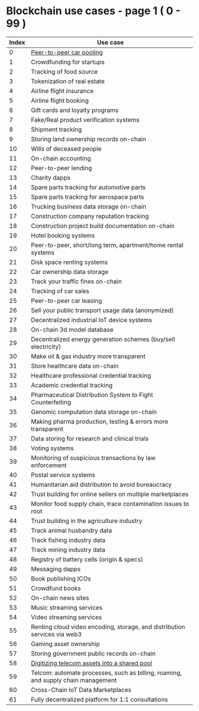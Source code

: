 # Blockchain use cases - page 1 ( 0 - 99 )

| Index | Use case |
| ----- | -------- |
| 0 | [Peer-to-peer car pooling](/use-cases/0.md) |
| 1 | Crowdfunding for startups |
| 2 | Tracking of food source |
| 3 | Tokenization of real estate |
| 4 | Airline flight insurance |
| 5 | Airline flight booking |
| 6 | Gift cards and loyalty programs |
| 7 | Fake/Real product verification systems |
| 8 | Shipment tracking |
| 9 | Storing land ownership records on-chain |
| 10 | Wills of deceased people |
| 11 | On-chain accounting |
| 12 | Peer-to-peer lending |
| 13 | Charity dapps |
| 14 | Spare parts tracking for automotive parts |
| 15 | Spare parts tracking for aerospace parts |
| 16 | Trucking business data storage on-chain |
| 17 | Construction company reputation tracking |
| 18 | Construction project build documentation on-chain |
| 19 | Hotel booking systems |
| 20 | Peer-to-peer, short/long term, apartment/home rental systems |
| 21 | Disk space renting systems |
| 22 | Car ownership data storage |
| 23 | Track your traffic fines on-chain |
| 24 | Tracking of car sales |
| 25 | Peer-to-peer car leasing |
| 26 | Sell your public transport usage data (anonymized) |
| 27 | Decentralized industrial IoT device systems |
| 28 | On-chain 3d model database |
| 29 | Decentralized energy generation schemes (buy/sell electricity) |
| 30 | Make oil & gas industry more transparent |
| 31 | Store healthcare data on-chain |
| 32 | Healthcare professional credential tracking |
| 33 | Academic credential tracking |
| 34 | Pharmaceutical Distribution System to Fight Counterfeiting |
| 35 | Genomic computation data storage on-chain |
| 36 | Making pharma production, testing & errors more transparent |
| 37 | Data storing for research and clinical trials |
| 38 | Voting systems |
| 39 | Monitoring of suspicious transactions by law enforcement |
| 40 | Postal service systems |
| 41 | Humanitarian aid distribution to avoid bureaucracy |
| 42 | Trust building for online sellers on multiple marketplaces |
| 43 | Monitor food supply chain, trace contamination issues to root |
| 44 | Trust building in the agriculture industry |
| 45 | Track animal husbandry data |
| 46 | Track fishing industry data |
| 47 | Track mining industry data |
| 48 | Registry of battery cells (origin & specs) |
| 49 | Messaging dapps |
| 50 | Book publishing ICOs |
| 51 | Crowdfund books |
| 52 | On-chain news sites |
| 53 | Music streaming services |
| 54 | Video streaming services |
| 55 | Renting cloud video encoding, storage, and distribution services via web3 |
| 56 | Gaming asset ownership |
| 57 | Storing government public records on-chain |
| 58 | [Digitizing telecom assets into a shared pool](/use-cases/58.md) |
| 59 | Telcom: automate processes, such as billing, roaming, and supply chain management |
| 60 | Cross-Chain IoT Data Marketplaces |
| 61 | Fully decentralized platform for 1:1 consultations |

